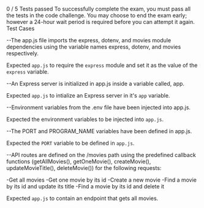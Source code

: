 0 / 5 Tests passed
To successfully complete the exam, you must pass all the tests in the code challenge. You may choose to end the exam early; however a 24-hour wait period is required before you can attempt it again.
Test Cases

--The app.js file imports the express, dotenv, and movies module dependencies using the variable names express, dotenv, and movies respectively.

Expected `app.js` to require the `express` module and set it as the value of the `express` variable.


--An Express server is initialized in app.js inside a variable called, app.

Expected `app.js` to intialize an Express server in it's `app` variable.


--Environment variables from the .env file have been injected into app.js.

Expected the environment variables to be injected into `app.js`.


--The PORT and PROGRAM_NAME variables have been defined in app.js.

Expected the `PORT` variable to be defined in `app.js`.


--API routes are defined on the /movies path using the predefined callback functions (getAllMovies(), getOneMovie(), createMovie(), updateMovieTitle(), deleteMovie()) for the following requests:

-Get all movies
-Get one movie by its id
-Create a new movie
-Find a movie by its id and update its title
-Find a movie by its id and delete it

Expected `app.js` to contain an endpoint that gets all movies.